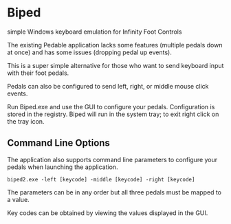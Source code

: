 # Biped
simple Windows keyboard emulation for Infinity Foot Controls


The existing Pedable application lacks some features (multiple pedals down at once) and has some issues (dropping pedal up events).

This is a super simple alternative for those who want to send keyboard input with their foot pedals.

Pedals can also be configured to send left, right, or middle mouse click events.

Run Biped.exe and use the GUI to configure your pedals.  Configuration is stored in the registry.  Biped will run in the system tray; to
exit right click on the tray icon.


## Command Line Options

The application also supports command line parameters to configure your pedals when launching the application.

```biped2.exe -left [keycode] -middle [keycode] -right [keycode]```

The parameters can be in any order but all three pedals must be mapped to a value.

Key codes can be obtained by viewing the values displayed in the GUI.

